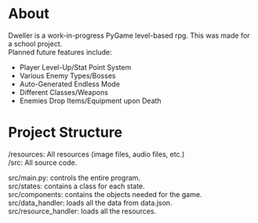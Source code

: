 # About
Dweller is a work-in-progress PyGame level-based rpg. This was made for a school project.  
Planned future features include:  
* Player Level-Up/Stat Point System
* Various Enemy Types/Bosses
* Auto-Generated Endless Mode
* Different Classes/Weapons
* Enemies Drop Items/Equipment upon Death

# Project Structure
/resources: All resources (image files, audio files, etc.)  
/src: All source code.  

src/main.py: controls the entire program.  
src/states: contains a class for each state.  
src/components: contains the objects needed for the game.  
src/data_handler: loads all the data from data.json.  
src/resource_handler: loads all the resources.  
